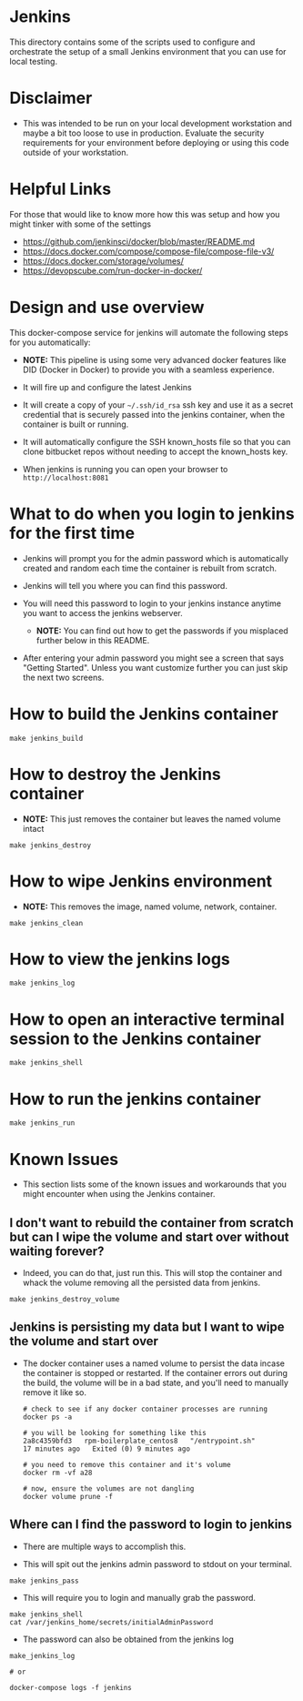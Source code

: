 Jenkins
=======

This directory contains some of the scripts used to configure and
orchestrate the setup of a small Jenkins environment that you can use
for local testing.

# Disclaimer

* This was intended to be run on your local development workstation and
  maybe a bit too loose to use in production. Evaluate the security
  requirements for your environment before deploying or using this code
  outside of your workstation.

# Helpful Links

For those that would like to know more how this was setup and how you
might tinker with some of the settings

* https://github.com/jenkinsci/docker/blob/master/README.md
* https://docs.docker.com/compose/compose-file/compose-file-v3/
* https://docs.docker.com/storage/volumes/
* https://devopscube.com/run-docker-in-docker/


# Design and use overview

This docker-compose service for jenkins will automate the following
steps for you automatically:

* **NOTE:** This pipeline is using some very advanced docker features
  like DID (Docker in Docker) to provide you with a seamless experience.

* It will fire up and configure the latest Jenkins
* It will create a copy of your `~/.ssh/id_rsa` ssh key and use it as a
  secret credential that is securely passed into the jenkins container,
  when the container is built or running.
* It will automatically configure the SSH known_hosts file so that you
  can clone bitbucket repos without needing to accept the known_hosts
  key.
* When jenkins is running you can open your browser to `http://localhost:8081`

# What to do when you login to jenkins for the first time

* Jenkins will prompt you for the admin password which is automatically
  created and random each time the container is rebuilt from scratch.
* Jenkins will tell you where you can find this password.
* You will need this password to login to your jenkins instance anytime you want to
  access the jenkins webserver.

   * **NOTE:** You can find out how to get the passwords if you misplaced further
     below in this README.

* After entering your admin password you might see a screen that says
  "Getting Started". Unless you want customize further you can just
  skip the next two screens.

# How to build the Jenkins container

```
make jenkins_build
```

# How to destroy the Jenkins container

* **NOTE:** This just removes the container but leaves the named volume intact

```
make jenkins_destroy
```

# How to wipe Jenkins environment

* **NOTE:** This removes the image, named volume, network, container.

```
make jenkins_clean
```

# How to view the jenkins logs

```
make jenkins_log
```

# How to open an interactive terminal session to the Jenkins container

```
make jenkins_shell
```

# How to run the jenkins container

```
make jenkins_run
```

# Known Issues

* This section lists some of the known issues and workarounds that you
  might encounter when using the Jenkins container.

## I don't want to rebuild the container from scratch but can I wipe the volume and start over without waiting forever?

* Indeed, you can do that, just run this. This will stop the container and whack the volume removing all the persisted data from jenkins.

```
make jenkins_destroy_volume
```

## Jenkins is persisting my data but I want to wipe the volume and start over

* The docker container uses a named volume to persist the data incase
  the container is stopped or restarted. If the container errors out
  during the build, the volume will be in a bad state, and you'll need to
  manually remove it like so.

  ```
  # check to see if any docker container processes are running
  docker ps -a

  # you will be looking for something like this
  2a8c4359bfd3   rpm-boilerplate_centos8   "/entrypoint.sh"         17 minutes ago   Exited (0) 9 minutes ago

  # you need to remove this container and it's volume
  docker rm -vf a28

  # now, ensure the volumes are not dangling
  docker volume prune -f
  ```

## Where can I find the password to login to jenkins

* There are multiple ways to accomplish this.

* This will spit out the jenkins admin password to stdout on your terminal.

```
make jenkins_pass
```

* This will require you to login and manually grab the password.

```
make jenkins_shell
cat /var/jenkins_home/secrets/initialAdminPassword
```

* The password can also be obtained from the jenkins log

```
make_jenkins_log

# or

docker-compose logs -f jenkins
```
